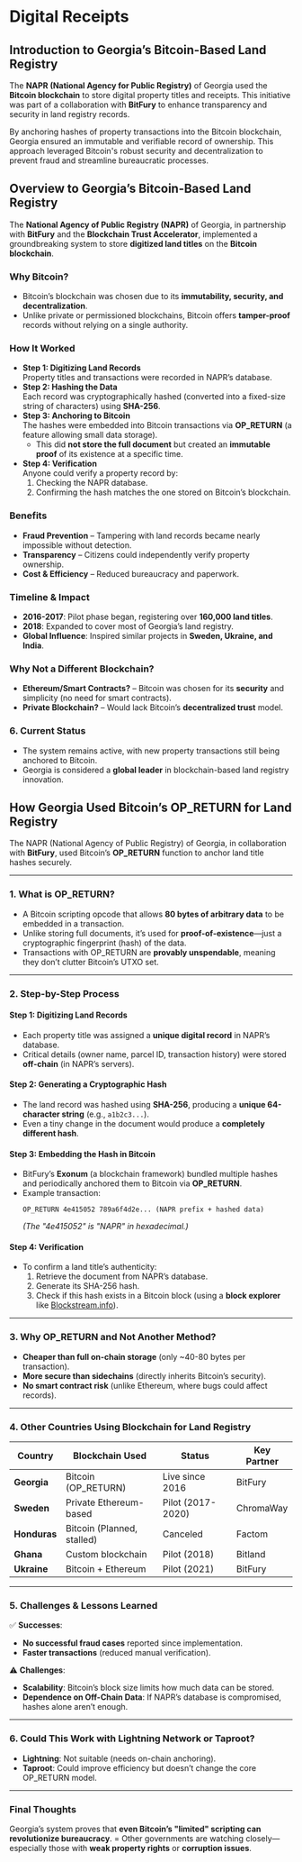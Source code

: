 # Digital Receipts

## Introduction to Georgia’s Bitcoin-Based Land Registry 

The **NAPR (National Agency for Public Registry)** of Georgia used the **Bitcoin blockchain** to store digital property titles and receipts.
This initiative was part of a collaboration with **BitFury** to enhance transparency and security in land registry records.  

By anchoring hashes of property transactions into the Bitcoin blockchain, Georgia ensured an immutable and verifiable record of ownership.
This approach leveraged Bitcoin's robust security and decentralization to prevent fraud and streamline bureaucratic processes.  

## Overview to Georgia’s Bitcoin-Based Land Registry

The **National Agency of Public Registry (NAPR)** of Georgia, in partnership with **BitFury** and the **Blockchain Trust Accelerator**, implemented a groundbreaking system to store **digitized land titles** on the **Bitcoin blockchain**. 

### **Why Bitcoin?**
   - Bitcoin’s blockchain was chosen due to its **immutability, security, and decentralization**.
   - Unlike private or permissioned blockchains, Bitcoin offers **tamper-proof** records without relying on a single authority.

### **How It Worked**
   - **Step 1: Digitizing Land Records**  
     Property titles and transactions were recorded in NAPR’s database.
   - **Step 2: Hashing the Data**  
     Each record was cryptographically hashed (converted into a fixed-size string of characters) using **SHA-256**.
   - **Step 3: Anchoring to Bitcoin**  
     The hashes were embedded into Bitcoin transactions via **OP_RETURN** (a feature allowing small data storage).  
     - This did **not store the full document** but created an **immutable proof** of its existence at a specific time.
   - **Step 4: Verification**  
     Anyone could verify a property record by:
     1. Checking the NAPR database.
     2. Confirming the hash matches the one stored on Bitcoin’s blockchain.

### **Benefits**
   - **Fraud Prevention** – Tampering with land records became nearly impossible without detection.
   - **Transparency** – Citizens could independently verify property ownership.
   - **Cost & Efficiency** – Reduced bureaucracy and paperwork.

### **Timeline & Impact**
   - **2016-2017**: Pilot phase began, registering over **160,000 land titles**.
   - **2018**: Expanded to cover most of Georgia’s land registry.
   - **Global Influence**: Inspired similar projects in **Sweden, Ukraine, and India**.

### **Why Not a Different Blockchain?**
   - **Ethereum/Smart Contracts?** – Bitcoin was chosen for its **security** and simplicity (no need for smart contracts).
   - **Private Blockchain?** – Would lack Bitcoin’s **decentralized trust** model.

### **6. Current Status**
   - The system remains active, with new property transactions still being anchored to Bitcoin.
   - Georgia is considered a **global leader** in blockchain-based land registry innovation.

## How Georgia Used Bitcoin’s OP_RETURN for Land Registry


The NAPR (National Agency of Public Registry) of Georgia, in collaboration with **BitFury**, used Bitcoin’s **OP_RETURN** function to anchor land title hashes securely.

---

### **1. What is OP_RETURN?**  
- A Bitcoin scripting opcode that allows **80 bytes of arbitrary data** to be embedded in a transaction.  
- Unlike storing full documents, it’s used for **proof-of-existence**—just a cryptographic fingerprint (hash) of the data.  
- Transactions with OP_RETURN are **provably unspendable**, meaning they don’t clutter Bitcoin’s UTXO set.  

---

### **2. Step-by-Step Process**  

#### **Step 1: Digitizing Land Records**  
- Each property title was assigned a **unique digital record** in NAPR’s database.  
- Critical details (owner name, parcel ID, transaction history) were stored **off-chain** (in NAPR’s servers).  

#### **Step 2: Generating a Cryptographic Hash**  
- The land record was hashed using **SHA-256**, producing a **unique 64-character string** (e.g., `a1b2c3...`).  
- Even a tiny change in the document would produce a **completely different hash**.  

#### **Step 3: Embedding the Hash in Bitcoin**  
- BitFury’s **Exonum** (a blockchain framework) bundled multiple hashes and periodically anchored them to Bitcoin via **OP_RETURN**.  
- Example transaction:  
  ```
  OP_RETURN 4e415052 789a6f4d2e... (NAPR prefix + hashed data)
  ```
  *(The "4e415052" is "NAPR" in hexadecimal.)*  

#### **Step 4: Verification**  
- To confirm a land title’s authenticity:  
  1. Retrieve the document from NAPR’s database.  
  2. Generate its SHA-256 hash.  
  3. Check if this hash exists in a Bitcoin block (using a **block explorer** like [Blockstream.info](https://blockstream.info)).  

---

### **3. Why OP_RETURN and Not Another Method?**  
- **Cheaper than full on-chain storage** (only ~40-80 bytes per transaction).  
- **More secure than sidechains** (directly inherits Bitcoin’s security).  
- **No smart contract risk** (unlike Ethereum, where bugs could affect records).  

---

### **4. Other Countries Using Blockchain for Land Registry**  
| **Country**  | **Blockchain Used** | **Status** | **Key Partner** |
|-------------|--------------------|------------|----------------|
| **Georgia** | Bitcoin (OP_RETURN) | Live since 2016 | BitFury |
| **Sweden**  | Private Ethereum-based | Pilot (2017-2020) | ChromaWay |
| **Honduras** | Bitcoin (Planned, stalled) | Canceled | Factom |
| **Ghana**   | Custom blockchain | Pilot (2018) | Bitland |
| **Ukraine**  | Bitcoin + Ethereum | Pilot (2021) | BitFury |

---

### **5. Challenges & Lessons Learned**  
✅ **Successes**:  
   - **No successful fraud cases** reported since implementation.  
   - **Faster transactions** (reduced manual verification).  

⚠️ **Challenges**:  
   - **Scalability**: Bitcoin’s block size limits how much data can be stored.  
   - **Dependence on Off-Chain Data**: If NAPR’s database is compromised, hashes alone aren’t enough.  

---

### **6. Could This Work with Lightning Network or Taproot?**  
- **Lightning**: Not suitable (needs on-chain anchoring).  
- **Taproot**: Could improve efficiency but doesn’t change the core OP_RETURN model.  

---

### **Final Thoughts**  
Georgia’s system proves that **even Bitcoin’s "limited" scripting can revolutionize bureaucracy**. =
Other governments are watching closely—especially those with **weak property rights** or **corruption issues**.  
